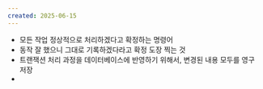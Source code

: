 ```yaml
---
created: 2025-06-15
---
```

- 모든 작업 정상적으로 처리하겠다고 확정하는 명령어
- 동작 잘 했으니 그대로 기록하겠다라고 확정 도장 찍는 것
- 트랜잭션 처리 과정을 데이터베이스에 반영하기 위해서, 변경된 내용 모두를 영구 저장
- 